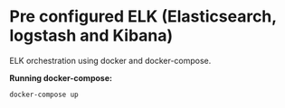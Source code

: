 # Pre configured ELK (Elasticsearch, logstash and Kibana) 
ELK orchestration using docker and docker-compose.

**Running docker-compose:**

```docker-compose up```
